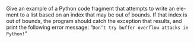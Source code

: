 Give an example of a Python code fragment that attempts to write an ele-
ment to a list based on an index that may be out of bounds. If that index
is out of bounds, the program should catch the exception that results, and
print the following error message:
“`Don’t try buffer overflow attacks in Python!`”